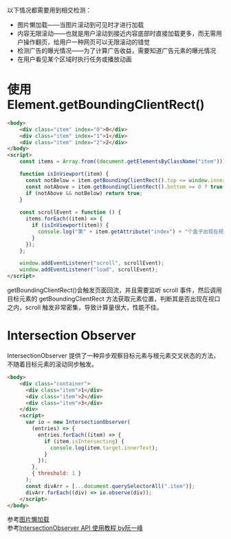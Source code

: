 以下情况都需要用到相交检测：  
- 图片懒加载——当图片滚动到可见时才进行加载  
- 内容无限滚动——也就是用户滚动到接近内容底部时直接加载更多，而无需用户操作翻页，给用户一种网页可以无限滚动的错觉  
- 检测广告的曝光情况——为了计算广告收益，需要知道广告元素的曝光情况  
- 在用户看见某个区域时执行任务或播放动画  

# 使用Element.getBoundingClientRect()
```html
<body>
    <div class="item" index="0">0</div>
    <div class="item" index="1">1</div>
    <div class="item" index="2">2</div>
</body>
<script>
    const items = Array.from((document.getElementsByClassName("item")));

    function isInViewport(item) {
      const notBelow = item.getBoundingClientRect().top <= window.innerHeight ? true : false;
      const notAbove = item.getBoundingClientRect().bottom >= 0 ? true : false;
      if (notAbove && notBelow) return true;
    }
    
    const scrollEvent = function () {
      items.forEach((item) => {
        if (isInViewport(item)) {
          console.log("第" + item.getAttribute("index") + "个盒子出现在视口中");
        }
      });
    };

    window.addEventListener("scroll", scrollEvent);
    window.addEventListener("load", scrollEvent);
</script>
```
getBoundingClientRect()会触发页面回流，并且需要监听 scroll 事件，然后调用目标元素的 getBoundingClientRect 方法获取元素位置，判断其是否出现在视口之内，scroll 触发非常密集，导致计算量很大，性能不佳。

# Intersection Observer
IntersectionObserver 提供了一种异步观察目标元素与根元素交叉状态的方法，不随着目标元素的滚动同步触发。
```html
<body>
    <div class="container">
      <div class="item">1</div>
      <div class="item">2</div>
      <div class="item">3</div>
    </div>
    <script>
      var io = new IntersectionObserver(
        (entries) => {
          entries.forEach((item) => {
            if (item.isIntersecting) {
              console.log(item.target.innerText);
            }
          });
        },
        { threshold: 1 }
      );
      const divArr = [...document.querySelectorAll(".item")];
      divArr.forEach((div) => io.observe(div));
    </script>
</body>
```
参考[图片懒加载](https://github.com/amandakelake/blog/issues/46)  
参考[IntersectionObserver API 使用教程 by阮一峰](https://www.ruanyifeng.com/blog/2016/11/intersectionobserver_api.html)
